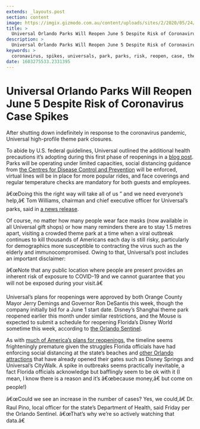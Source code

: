 ```yaml
--- 
extends: _layouts.post 
section: content 
image: https://imgix.gizmodo.com.au/content/uploads/sites/2/2020/05/24/sflec2pnlz1bhguwaseg-scaled.jpg?ar=16%3A9&fit=crop&q=65&w=1280 
title: > 
  Universal Orlando Parks Will Reopen June 5 Despite Risk of Coronavirus Case Spikes 
description: > 
  Universal Orlando Parks Will Reopen June 5 Despite Risk of Coronavirus Case SpikesAfter shutting down indefinitely in response to the coronavirus pandemic, Universal high-profile theme park closures.To abide by U.S. federal guidelines, Universal outlined the additional health precautions it’s adopting during this first phase of reopenings in a blog post.â€œDoing this the right way will take all of us ” and we need everyone’s help,â€ Tom Williams, chairman and chief executive officer for Universal’s parks, said in a news release.Disney’s Shanghai theme park reopened earlier this month under similar restrictions, and the Mouse is expected to submit a schedule for reopening Florida’s Disney World sometime this week, according to the Orlando Sentinel.Yes, we could,â€ Dr. Raul Pino, local officer for the state’s Department of Health, said Friday per the Orlando Sentinel. 
keywords: > 
  coronavirus, spikes, universals, park, parks, risk, reopen, case, theme, despite, social, reopenings, universal, states, orlando, week 
date: 1603275533.2331395 
--- 
```

<div><p class="entry-title">
<h1>Universal Orlando Parks Will Reopen June 5 Despite Risk of Coronavirus Case Spikes</h1> </p><p>After shutting down indefinitely in response to the coronavirus pandemic, Universal high-profile theme park closures.</p><p class="brightcove-video-related"></p>
<p class="bightcove-close-video-cross" alt="Close video"></p>
<p class="bightcove-close-video-swipe"></p>
<p class="vjs-playlist-player-container">

</p>
<p class="brightcove-video-title"></p>
<p></p> <p id="ad-slot-mrec-content-mobile-1336798385" class="ad-slot ad-slot-ad-rendering ad-slot-mrec-mobile-content ad-slot-mrec ad-slot-mrec-mobile" width="320" height="250"></p>
 
<p>To abide by U.S. federal guidelines, Universal outlined the additional health precautions it&#8217;s adopting during this first phase of reopenings in a <a href="https://www.universalorlando.com/web/en/us/terms-of-service/operations-update?__source=TWITTER&amp;linkId=89233741">blog post</a>. Parks will be operating under limited capacities, social distancing guidance from <a href="https://www.cdc.gov/coronavirus/2019-ncov/prevent-getting-sick/social-distancing.html">the Centres for Disease Control and Prevention</a> will be enforced, virtual lines will be in place for more popular rides, and face coverings and regular temperature checks are mandatory for both guests and employees.</p> <p id="ad-slot-out-of-page-mobile-3655940881" class="ad-slot ad-slot-ad-rendering ad-slot-out-of-page ad-slot-out-of-page-mobile"></p>
 
<p>&#226;&#8364;&#339;Doing this the right way will take all of us &#8221; and we need everyone&#8217;s help,&#226;&#8364;&#157; Tom Williams, chairman and chief executive officer for Universal&#8217;s parks, said in <a href="https://www.orlandosentinel.com/travel/attractions/universal-orlando/os-et-universal-orlando-theme-parks-reopening-20200522-xgy5wlcmarbrzlbirm6ohjf46a-story.html">a news release</a>.</p> <p id="ad-slot-mrec-content-mobile-1773595312" class="ad-slot ad-slot-ad-rendering ad-slot-mrec-mobile-content ad-slot-mrec ad-slot-mrec-mobile" width="320" height="250"></p>
 
<p>Of course, no matter how many people wear face masks (now available in all Universal gift shops) or how many reminders there are to stay 1.5 metres apart, visiting a crowded theme park at a time when a viral outbreak continues to kill thousands of Americans each day is still risky, particularly for demographics more susceptible to contracting the virus such as the elderly and immunocompromised. Owing to that, Universal&#8217;s post includes an important disclaimer:</p><p>&#226;&#8364;&#339;Note that any public location where people are present provides an inherent risk of exposure to COVID-19 and we cannot guarantee that you will not be exposed during your visit.&#226;&#8364;&#157;</p><p>Universal&#8217;s plans for reopenings were approved by both Orange County Mayor Jerry Demings and Governor Ron DeSantis this week, though the company initially bid for a June 1 start date. Disney&#8217;s Shanghai theme park reopened earlier this month under similar restrictions, and the Mouse is expected to submit a schedule for reopening Florida&#8217;s Disney World sometime this week, according to <a href="https://www.orlandosentinel.com/travel/attractions/universal-orlando/os-et-universal-orlando-theme-parks-reopening-20200522-xgy5wlcmarbrzlbirm6ohjf46a-story.html">the Orlando Sentinel</a>.</p><p>As with <a href="https://www.forbes.com/sites/investor/2020/05/10/are-we-reopening-america-too-soon/">much of America&#8217;s plans for reopenings</a>, the timeline seems frighteningly premature given the struggles Florida officials have had enforcing social distancing at the state&#8217;s beaches and <a href="https://www.orlandosentinel.com/coronavirus/os-ne-universal-citywalk-reopening-weekend-20200517-yb4ngdydq5egfpkbgy7vyriwba-story.html">other Orlando attractions</a> that have already opened their gates such as Disney Springs and Universal&#8217;s CityWalk. A spike in outbreaks seems practically inevitable, a fact Florida officials acknowledge but bafflingly seem to be ok with it (I mean, I know there is a reason and it&#8217;s &#226;&#8364;&#339;because money,&#226;&#8364;&#157; but come on people!)</p><p>&#226;&#8364;&#339;Could we see an increase in the number of cases? Yes, we could,&#226;&#8364;&#157; Dr. Raul Pino, local officer for the state&#8217;s Department of Health, said Friday per the Orlando Sentinel. &#226;&#8364;&#339;That&#8217;s why we&#8217;re so actively watching that data.&#226;&#8364;&#157;</p> </div>